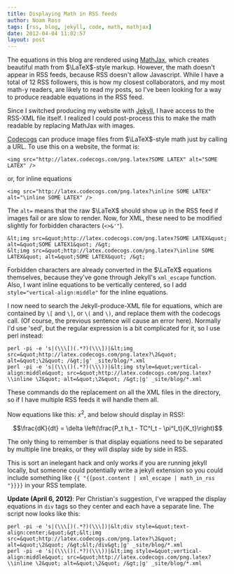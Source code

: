 ```yaml
---
title: Displaying Math in RSS feeds
author: Noam Ross
tags: [rss, blog, jekyll, code, math, mathjax]
date: 2012-04-04 11:02:57
layout: post
--- 
```



The equations in this blog are rendered using
[MathJax](http://www.mathjax.org), which creates beautiful math from
$\LaTeX$-style markup. However, the math doesn't appear in RSS feeds,
because RSS doesn't allow Javascript. While I have a total of 12 RSS
followers, this is how my closest collaborators, and my most math-y
readers, are likely to read my posts, so I've been looking for a way to
produce readable equations in the RSS feed.

Since I switched producing my website with
[Jekyll](http://github.com/mojombo/jekyll), I have access to the RSS-XML
file itself. I realized I could post-process this to make the math
readable by replacing MathJax with images.

[Codecogs](www.codecogs.com/latex/eqneditor.php) can produce image files
from $\LaTeX$-style math just by calling a URL. To use this on a
website, the format is:

~~~~ {.html}
<img src="http://latex.codecogs.com/png.latex?SOME LATEX" alt="SOME LATEX" />
~~~~

or, for inline equations

~~~~ {.html}
<img src="http://latex.codecogs.com/png.latex?\inline SOME LATEX" alt="\inline SOME LATEX" />
~~~~

The `alt=` means that the raw $\LaTeX$ should show up in the RSS feed if
images fail or are slow to render. Now, for XML, these need to be
modified slightly for forbidden characters (`<>&'"`).

~~~~ {.xml}
&lt;img src=&quot;http://latex.codecogs.com/png.latex?SOME LATEX&quot; alt=&quot;SOME LATEX1&quot; /&gt;
&lt;img src=&quot;http://latex.codecogs.com/png.latex?\inline SOME LATEX&quot; alt=&quot;SOME LATEX&quot; /&gt;
~~~~

Forbidden characters are already converted in the $\LaTeX$ equations
themselves, because they've gone through Jekyll's `xml_escape` function.
Also, I want inline equations to be vertically centered, so I add
`style="vertical-align:middle"` for the inline equations.

I now need to search the Jekyll-produce-XML file for equations, which
are contained by `\[` and `\]`, or `\(` and `\)`, and replace them with
the codecogs call. (Of course, the previous sentence will cause an error
here). Normally I'd use 'sed', but the regular expression is a bit
complicated for it, so I use perl instead:

~~~~ {.bash}
perl -pi -e 's|(\\\[)(.*?)(\\\])|&lt;img src=&quot;http://latex.codecogs.com/png.latex?\2&quot; alt=&quot;\2&quot; /&gt;|g' _site/blog/*.xml
perl -pi -e 's|(\\\()(.*?)(\\\))|&lt;img style=&quot;vertical-align:middle&quot; src=&quot;http://latex.codecogs.com/png.latex?\\inline \2&quot; alt=&quot;\2&quot; /&gt;|g' _site/blog/*.xml
~~~~

These commands do the replacement on all the XML files in the directory,
so if I have multiple RSS feeds it will handle them all.

Now equations like this: $x^2$, and below should display in RSS!:

$$\frac{dK}{dt} = \delta \left(\frac{P_t h_t - TC^I_t - \pi^I_t}{K_t}\right)$$

The only thing to remember is that display equations need to be
separated by multiple line breaks, or they will display side by side in
RSS.

This is sort an inelegant hack and only works if you are running jekyll
locally, but someone could potentially write a jekyll extension so you
could include something like
`{{ "{{post.content | xml_escape | math_in_rss "}}}}` in your RSS
template.

**Update (April 6, 2012)**: Per Christian's suggestion, I've wrapped the
display equations in `div` tags so they center and each have a separate
line. The script now looks like this:

~~~~ {.sh}
perl -pi -e 's|(\\\[)(.*?)(\\\])|&lt;div style=&quot;text-align:center;&quot;&gt;&lt;img src=&quot;http://latex.codecogs.com/png.latex?\2&quot; alt=&quot;\2&quot; /&gt;&lt;/div&gt;|g' _site/blog/*.xml
perl -pi -e 's|(\\\()(.*?)(\\\))|&lt;img style=&quot;vertical-align:middle&quot; src=&quot;http://latex.codecogs.com/png.latex?\\inline \2&quot; alt=&quot;\2&quot; /&gt;|g' _site/blog/*.xml
~~~~
